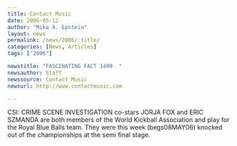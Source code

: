 ```yaml
---
title: Contact Music
date: 2006-05-12
author: "Mika A. Epstein"
layout: news
permalink: /news/2006/:title/
categories: [News, Articles]
tags: ["2006"]

newstitle: "FASCINATING FACT 1499  "
newsauthor: Staff  
newssource: Contact Music  
newsurl: http://www.contactmusic.com  

---
```


CSI: CRIME SCENE INVESTIGATION co-stars JORJA FOX and ERIC SZMANDA are both members of the World Kickball Association and play for the Royal Blue Balls team. They were this week (begs08MAY06) knocked out of the championships at the semi final stage.

